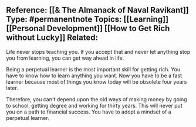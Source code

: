 
**Reference:** [[& The Almanack of Naval Ravikant]]
**Type:** #permanentnote 
**Topics:** [[Learning]] [[Personal Development]] [[How to Get Rich without Lucky]]
**Related:**
----

Life never stops teaching you. If you accept that and never let anything stop you from learning, you can get way ahead in life. 

Being a perpetual learner is the most important skill for getting rich. You have to know how to learn anything you want. Now you have to be a fast learner because most of things you know today will be obsolete four years later.

Therefore, you can't depend upon the old ways of making money by going to school, getting degree and working for thirty years. This will never put you on a path to financial success. You have to adopt a mindset of a perpetual learner.